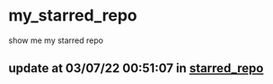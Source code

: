 # my_starred_repo
show me my starred repo

update at 03/07/22 00:51:07 in [starred_repo](./index.html)
---

